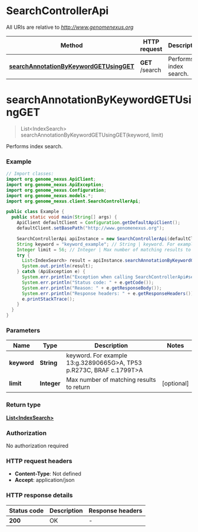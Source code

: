 # SearchControllerApi

All URIs are relative to *http://www.genomenexus.org*

| Method | HTTP request | Description |
|------------- | ------------- | -------------|
| [**searchAnnotationByKeywordGETUsingGET**](SearchControllerApi.md#searchAnnotationByKeywordGETUsingGET) | **GET** /search | Performs index search. |


<a id="searchAnnotationByKeywordGETUsingGET"></a>
# **searchAnnotationByKeywordGETUsingGET**
> List&lt;IndexSearch&gt; searchAnnotationByKeywordGETUsingGET(keyword, limit)

Performs index search.

### Example
```java
// Import classes:
import org.genome_nexus.ApiClient;
import org.genome_nexus.ApiException;
import org.genome_nexus.Configuration;
import org.genome_nexus.models.*;
import org.genome_nexus.client.SearchControllerApi;

public class Example {
  public static void main(String[] args) {
    ApiClient defaultClient = Configuration.getDefaultApiClient();
    defaultClient.setBasePath("http://www.genomenexus.org");

    SearchControllerApi apiInstance = new SearchControllerApi(defaultClient);
    String keyword = "keyword_example"; // String | keyword. For example 13:g.32890665G>A, TP53 p.R273C, BRAF c.1799T>A
    Integer limit = 56; // Integer | Max number of matching results to return
    try {
      List<IndexSearch> result = apiInstance.searchAnnotationByKeywordGETUsingGET(keyword, limit);
      System.out.println(result);
    } catch (ApiException e) {
      System.err.println("Exception when calling SearchControllerApi#searchAnnotationByKeywordGETUsingGET");
      System.err.println("Status code: " + e.getCode());
      System.err.println("Reason: " + e.getResponseBody());
      System.err.println("Response headers: " + e.getResponseHeaders());
      e.printStackTrace();
    }
  }
}
```

### Parameters

| Name | Type | Description  | Notes |
|------------- | ------------- | ------------- | -------------|
| **keyword** | **String**| keyword. For example 13:g.32890665G&gt;A, TP53 p.R273C, BRAF c.1799T&gt;A | |
| **limit** | **Integer**| Max number of matching results to return | [optional] |

### Return type

[**List&lt;IndexSearch&gt;**](IndexSearch.md)

### Authorization

No authorization required

### HTTP request headers

 - **Content-Type**: Not defined
 - **Accept**: application/json

### HTTP response details
| Status code | Description | Response headers |
|-------------|-------------|------------------|
| **200** | OK |  -  |

